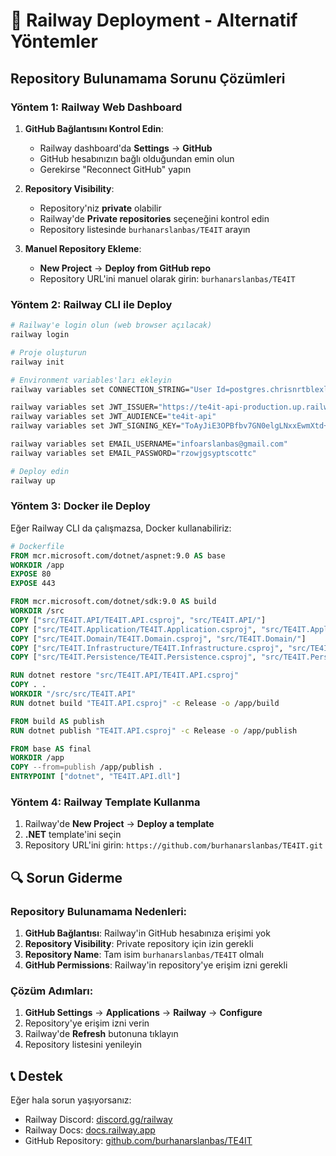# 🚀 Railway Deployment - Alternatif Yöntemler

## Repository Bulunamama Sorunu Çözümleri

### **Yöntem 1: Railway Web Dashboard**

1. **GitHub Bağlantısını Kontrol Edin**:
   - Railway dashboard'da **Settings** → **GitHub**
   - GitHub hesabınızın bağlı olduğundan emin olun
   - Gerekirse "Reconnect GitHub" yapın

2. **Repository Visibility**:
   - Repository'niz **private** olabilir
   - Railway'de **Private repositories** seçeneğini kontrol edin
   - Repository listesinde `burhanarslanbas/TE4IT` arayın

3. **Manuel Repository Ekleme**:
   - **New Project** → **Deploy from GitHub repo**
   - Repository URL'ini manuel olarak girin: `burhanarslanbas/TE4IT`

### **Yöntem 2: Railway CLI ile Deploy**

```bash
# Railway'e login olun (web browser açılacak)
railway login

# Proje oluşturun
railway init

# Environment variables'ları ekleyin
railway variables set CONNECTION_STRING="User Id=postgres.chrisnrtblexlktxwetq;Password=h+Hgg6sq@@c7#+W;Server=aws-1-eu-central-1.pooler.supabase.com;Port=5432;Database=postgres;SSL Mode=Require;Trust Server Certificate=true;Command Timeout=120;Timeout=120"

railway variables set JWT_ISSUER="https://te4it-api-production.up.railway.app"
railway variables set JWT_AUDIENCE="te4it-api"
railway variables set JWT_SIGNING_KEY="ToAyJiE3OPBfbv7GN0elgLNxxEwmXtd+7EyC76yxiss="

railway variables set EMAIL_USERNAME="infoarslanbas@gmail.com"
railway variables set EMAIL_PASSWORD="rzowjgsyptscottc"

# Deploy edin
railway up
```

### **Yöntem 3: Docker ile Deploy**

Eğer Railway CLI da çalışmazsa, Docker kullanabiliriz:

```dockerfile
# Dockerfile
FROM mcr.microsoft.com/dotnet/aspnet:9.0 AS base
WORKDIR /app
EXPOSE 80
EXPOSE 443

FROM mcr.microsoft.com/dotnet/sdk:9.0 AS build
WORKDIR /src
COPY ["src/TE4IT.API/TE4IT.API.csproj", "src/TE4IT.API/"]
COPY ["src/TE4IT.Application/TE4IT.Application.csproj", "src/TE4IT.Application/"]
COPY ["src/TE4IT.Domain/TE4IT.Domain.csproj", "src/TE4IT.Domain/"]
COPY ["src/TE4IT.Infrastructure/TE4IT.Infrastructure.csproj", "src/TE4IT.Infrastructure/"]
COPY ["src/TE4IT.Persistence/TE4IT.Persistence.csproj", "src/TE4IT.Persistence/"]

RUN dotnet restore "src/TE4IT.API/TE4IT.API.csproj"
COPY . .
WORKDIR "/src/src/TE4IT.API"
RUN dotnet build "TE4IT.API.csproj" -c Release -o /app/build

FROM build AS publish
RUN dotnet publish "TE4IT.API.csproj" -c Release -o /app/publish

FROM base AS final
WORKDIR /app
COPY --from=publish /app/publish .
ENTRYPOINT ["dotnet", "TE4IT.API.dll"]
```

### **Yöntem 4: Railway Template Kullanma**

1. Railway'de **New Project** → **Deploy a template**
2. **.NET** template'ini seçin
3. Repository URL'ini girin: `https://github.com/burhanarslanbas/TE4IT.git`

## 🔍 **Sorun Giderme**

### Repository Bulunamama Nedenleri:
1. **GitHub Bağlantısı**: Railway'in GitHub hesabınıza erişimi yok
2. **Repository Visibility**: Private repository için izin gerekli
3. **Repository Name**: Tam isim `burhanarslanbas/TE4IT` olmalı
4. **GitHub Permissions**: Railway'in repository'ye erişim izni gerekli

### Çözüm Adımları:
1. **GitHub Settings** → **Applications** → **Railway** → **Configure**
2. Repository'ye erişim izni verin
3. Railway'de **Refresh** butonuna tıklayın
4. Repository listesini yenileyin

## 📞 **Destek**

Eğer hala sorun yaşıyorsanız:
- Railway Discord: [discord.gg/railway](https://discord.gg/railway)
- Railway Docs: [docs.railway.app](https://docs.railway.app)
- GitHub Repository: [github.com/burhanarslanbas/TE4IT](https://github.com/burhanarslanbas/TE4IT)
